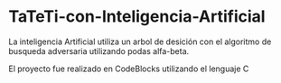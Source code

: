 # TaTeTi-con-Inteligencia-Artificial

La inteligencia Artificial utiliza un arbol de desición con el algoritmo de busqueda adversaria utilizando podas alfa-beta.

El proyecto fue realizado en CodeBlocks utilizando el lenguaje C
